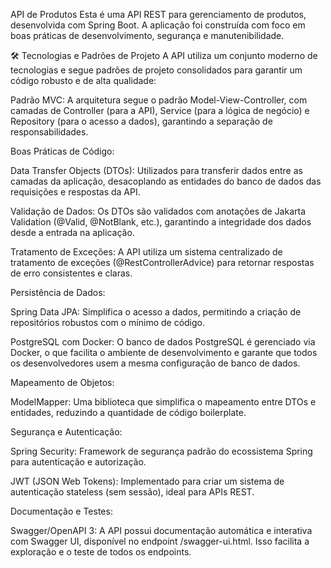 API de Produtos
Esta é uma API REST para gerenciamento de produtos, desenvolvida com Spring Boot. A aplicação foi construída com foco em boas práticas de desenvolvimento, segurança e manutenibilidade.

🛠️ Tecnologias e Padrões de Projeto
A API utiliza um conjunto moderno de tecnologias e segue padrões de projeto consolidados para garantir um código robusto e de alta qualidade:

Padrão MVC: A arquitetura segue o padrão Model-View-Controller, com camadas de Controller (para a API), Service (para a lógica de negócio) e Repository (para o acesso a dados), garantindo a separação de responsabilidades.

Boas Práticas de Código:

Data Transfer Objects (DTOs): Utilizados para transferir dados entre as camadas da aplicação, desacoplando as entidades do banco de dados das requisições e respostas da API.

Validação de Dados: Os DTOs são validados com anotações de Jakarta Validation (@Valid, @NotBlank, etc.), garantindo a integridade dos dados desde a entrada na aplicação.

Tratamento de Exceções: A API utiliza um sistema centralizado de tratamento de exceções (@RestControllerAdvice) para retornar respostas de erro consistentes e claras.

Persistência de Dados:

Spring Data JPA: Simplifica o acesso a dados, permitindo a criação de repositórios robustos com o mínimo de código.

PostgreSQL com Docker: O banco de dados PostgreSQL é gerenciado via Docker, o que facilita o ambiente de desenvolvimento e garante que todos os desenvolvedores usem a mesma configuração de banco de dados.

Mapeamento de Objetos:

ModelMapper: Uma biblioteca que simplifica o mapeamento entre DTOs e entidades, reduzindo a quantidade de código boilerplate.

Segurança e Autenticação:

Spring Security: Framework de segurança padrão do ecossistema Spring para autenticação e autorização.

JWT (JSON Web Tokens): Implementado para criar um sistema de autenticação stateless (sem sessão), ideal para APIs REST.

Documentação e Testes:

Swagger/OpenAPI 3: A API possui documentação automática e interativa com Swagger UI, disponível no endpoint /swagger-ui.html. Isso facilita a exploração e o teste de todos os endpoints.
